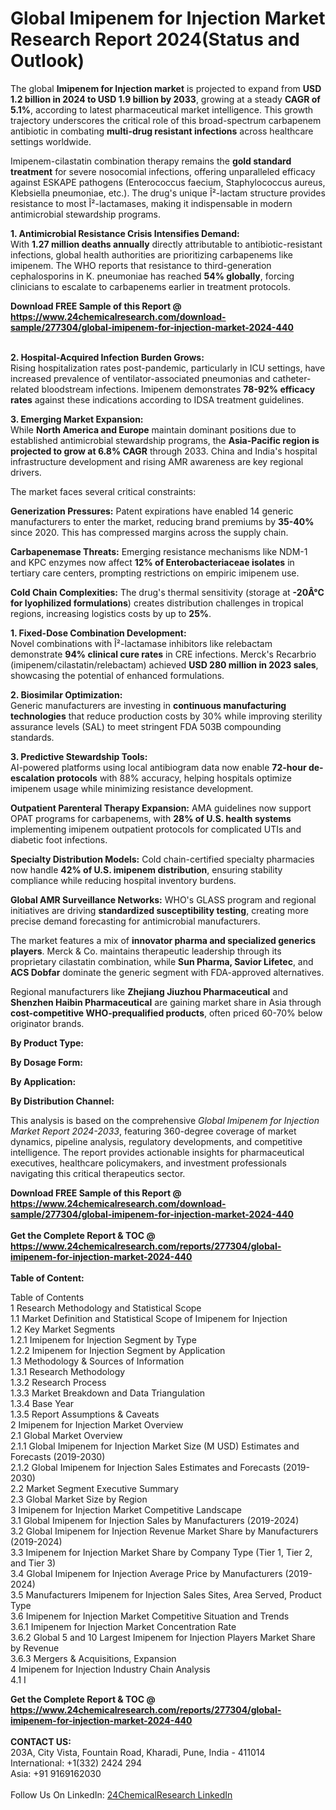 <h1>Global Imipenem for Injection Market Research Report 2024(Status and Outlook)</h1><p>The global <strong>Imipenem for Injection market</strong> is projected to expand from <strong>USD 1.2 billion in 2024 to USD 1.9 billion by 2033</strong>, growing at a steady <strong>CAGR of 5.1%</strong>, according to latest pharmaceutical market intelligence. This growth trajectory underscores the critical role of this broad-spectrum carbapenem antibiotic in combating <strong>multi-drug resistant infections</strong> across healthcare settings worldwide.</p><p>Imipenem-cilastatin combination therapy remains the <strong>gold standard treatment</strong> for severe nosocomial infections, offering unparalleled efficacy against ESKAPE pathogens (Enterococcus faecium, Staphylococcus aureus, Klebsiella pneumoniae, etc.). The drug's unique Î²-lactam structure provides resistance to most Î²-lactamases, making it indispensable in modern antimicrobial stewardship programs.</p><p><strong>1. Antimicrobial Resistance Crisis Intensifies Demand:</strong><br>
With <strong>1.27 million deaths annually</strong> directly attributable to antibiotic-resistant infections, global health authorities are prioritizing carbapenems like imipenem. The WHO reports that resistance to third-generation cephalosporins in K. pneumoniae has reached <strong>54% globally</strong>, forcing clinicians to escalate to carbapenems earlier in treatment protocols.</p><div><b>Download FREE Sample of this Report @ 
            <a href="https://www.24chemicalresearch.com/download-sample/277304/global-imipenem-for-injection-market-2024-440">
            https://www.24chemicalresearch.com/download-sample/277304/global-imipenem-for-injection-market-2024-440</a></b></div><br><p><strong>2. Hospital-Acquired Infection Burden Grows:</strong><br>
Rising hospitalization rates post-pandemic, particularly in ICU settings, have increased prevalence of ventilator-associated pneumonias and catheter-related bloodstream infections. Imipenem demonstrates <strong>78-92% efficacy rates</strong> against these indications according to IDSA treatment guidelines.</p><p><strong>3. Emerging Market Expansion:</strong><br>
While <strong>North America and Europe</strong> maintain dominant positions due to established antimicrobial stewardship programs, the <strong>Asia-Pacific region is projected to grow at 6.8% CAGR</strong> through 2033. China and India's hospital infrastructure development and rising AMR awareness are key regional drivers.</p><p>The market faces several critical constraints:</p><p><strong>Generization Pressures:</strong> Patent expirations have enabled 14 generic manufacturers to enter the market, reducing brand premiums by <strong>35-40%</strong> since 2020. This has compressed margins across the supply chain.</p><p><strong>Carbapenemase Threats:</strong> Emerging resistance mechanisms like NDM-1 and KPC enzymes now affect <strong>12% of Enterobacteriaceae isolates</strong> in tertiary care centers, prompting restrictions on empiric imipenem use.</p><p><strong>Cold Chain Complexities:</strong> The drug's thermal sensitivity (storage at <strong>-20Â°C for lyophilized formulations</strong>) creates distribution challenges in tropical regions, increasing logistics costs by up to <strong>25%</strong>.</p><p><strong>1. Fixed-Dose Combination Development:</strong><br>
Novel combinations with Î²-lactamase inhibitors like relebactam demonstrate <strong>94% clinical cure rates</strong> in CRE infections. Merck's Recarbrio (imipenem/cilastatin/relebactam) achieved <strong>USD 280 million in 2023 sales</strong>, showcasing the potential of enhanced formulations.</p><p><strong>2. Biosimilar Optimization:</strong><br>
Generic manufacturers are investing in <strong>continuous manufacturing technologies</strong> that reduce production costs by 30% while improving sterility assurance levels (SAL) to meet stringent FDA 503B compounding standards.</p><p><strong>3. Predictive Stewardship Tools:</strong><br>
AI-powered platforms using local antibiogram data now enable <strong>72-hour de-escalation protocols</strong> with 88% accuracy, helping hospitals optimize imipenem usage while minimizing resistance development.</p><p><strong>Outpatient Parenteral Therapy Expansion:</strong> AMA guidelines now support OPAT programs for carbapenems, with <strong>28% of U.S. health systems</strong> implementing imipenem outpatient protocols for complicated UTIs and diabetic foot infections.</p><p><strong>Specialty Distribution Models:</strong> Cold chain-certified specialty pharmacies now handle <strong>42% of U.S. imipenem distribution</strong>, ensuring stability compliance while reducing hospital inventory burdens.</p><p><strong>Global AMR Surveillance Networks:</strong> WHO's GLASS program and regional initiatives are driving <strong>standardized susceptibility testing</strong>, creating more precise demand forecasting for antimicrobial manufacturers.</p><p>The market features a mix of <strong>innovator pharma and specialized generics players</strong>. Merck &amp; Co. maintains therapeutic leadership through its proprietary cilastatin combination, while <strong>Sun Pharma, Savior Lifetec</strong>, and <strong>ACS Dobfar</strong> dominate the generic segment with FDA-approved alternatives.</p><p>Regional manufacturers like <strong>Zhejiang Jiuzhou Pharmaceutical</strong> and <strong>Shenzhen Haibin Pharmaceutical</strong> are gaining market share in Asia through <strong>cost-competitive WHO-prequalified products</strong>, often priced 60-70% below originator brands.</p><p><strong>By Product Type:</strong></p><p><strong>By Dosage Form:</strong></p><p><strong>By Application:</strong></p><p><strong>By Distribution Channel:</strong></p><p>This analysis is based on the comprehensive <em>Global Imipenem for Injection Market Report 2024-2033</em>, featuring 360-degree coverage of market dynamics, pipeline analysis, regulatory developments, and competitive intelligence. The report provides actionable insights for pharmaceutical executives, healthcare policymakers, and investment professionals navigating this critical therapeutics sector.</p><div><b>Download FREE Sample of this Report @ 
            <a href="https://www.24chemicalresearch.com/download-sample/277304/global-imipenem-for-injection-market-2024-440">
            https://www.24chemicalresearch.com/download-sample/277304/global-imipenem-for-injection-market-2024-440</a></b></div><br><div><b>Get the Complete Report & TOC @ 
            <a href="https://www.24chemicalresearch.com/reports/277304/global-imipenem-for-injection-market-2024-440">
            https://www.24chemicalresearch.com/reports/277304/global-imipenem-for-injection-market-2024-440</a></b></div><br>
            <b>Table of Content:</b><p>Table of Contents<br />
1 Research Methodology and Statistical Scope<br />
1.1 Market Definition and Statistical Scope of Imipenem for Injection<br />
1.2 Key Market Segments<br />
1.2.1 Imipenem for Injection Segment by Type<br />
1.2.2 Imipenem for Injection Segment by Application<br />
1.3 Methodology & Sources of Information<br />
1.3.1 Research Methodology<br />
1.3.2 Research Process<br />
1.3.3 Market Breakdown and Data Triangulation<br />
1.3.4 Base Year<br />
1.3.5 Report Assumptions & Caveats<br />
2 Imipenem for Injection Market Overview<br />
2.1 Global Market Overview<br />
2.1.1 Global Imipenem for Injection Market Size (M USD) Estimates and Forecasts (2019-2030)<br />
2.1.2 Global Imipenem for Injection Sales Estimates and Forecasts (2019-2030)<br />
2.2 Market Segment Executive Summary<br />
2.3 Global Market Size by Region<br />
3 Imipenem for Injection Market Competitive Landscape<br />
3.1 Global Imipenem for Injection Sales by Manufacturers (2019-2024)<br />
3.2 Global Imipenem for Injection Revenue Market Share by Manufacturers (2019-2024)<br />
3.3 Imipenem for Injection Market Share by Company Type (Tier 1, Tier 2, and Tier 3)<br />
3.4 Global Imipenem for Injection Average Price by Manufacturers (2019-2024)<br />
3.5 Manufacturers Imipenem for Injection Sales Sites, Area Served, Product Type<br />
3.6 Imipenem for Injection Market Competitive Situation and Trends<br />
3.6.1 Imipenem for Injection Market Concentration Rate<br />
3.6.2 Global 5 and 10 Largest Imipenem for Injection Players Market Share by Revenue<br />
3.6.3 Mergers & Acquisitions, Expansion<br />
4 Imipenem for Injection Industry Chain Analysis<br />
4.1 I</p><div><b>Get the Complete Report & TOC @ 
            <a href="https://www.24chemicalresearch.com/reports/277304/global-imipenem-for-injection-market-2024-440">
            https://www.24chemicalresearch.com/reports/277304/global-imipenem-for-injection-market-2024-440</a></b></div><br><b>CONTACT US:</b><br>
            203A, City Vista, Fountain Road, Kharadi, Pune, India - 411014<br>
            International: +1(332) 2424 294<br>
            Asia: +91 9169162030 <br><br>
            Follow Us On LinkedIn: <a href="https://www.linkedin.com/company/24chemicalresearch/">24ChemicalResearch LinkedIn</a>